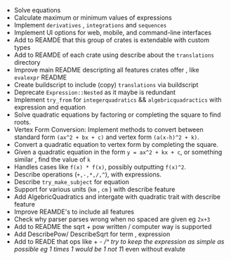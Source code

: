 - Solve equations
- Calculate maximum or minimum values of expressions
- Implement `derivatives` , `integrations` and `sequences`
- Implement UI options for web, mobile, and command-line interfaces
- Add to REAMDE that this group of crates is extendable with custom types
- Add to REAMDE of each crate using describe about the `translations` directory
- Improve main README descripting all features crates offer , like `evalexpr` README
- Create buildscript to include (copy) `translations` via buildscript
- Deprecate `Expression::Nested` as it maybe is redundant
- Implement `try_from` for `integerquadratics` && `algebricquadractics` with expression and equation
- Solve quadratic equations by factoring or completing the square to find roots.
- Vertex Form Conversion: Implement methods to convert between standard form `(ax^2 + bx + c)` and vertex form `(a(x-h)^2 + k)`.
- Convert a quadratic equation to vertex form by completing the square.
- Given a quadratic equation in the form `y = ax^2 + kx + c`, or something similar , find the value of `k`
- Handles cases like `f(x) * f(x)`, possibly outputting `f(x)^2`.
- Describe operations (`+,-,*,/,^`), with expressions.
- Describe `try_make_subject` for equation
- Support for various units (`km` , `cm` ) with describe feature
- Add AlgebricQuadratics and intergate with quadratic trait with describe feature
- Improve REAMDE's to include all features
- Check why parser parses wrong when no spaced are given eg `2x+3`
- Add to README the sqrt + pow written / computer way is supported
- Add DescribePow/ DescribeSqrt for term , expression
- Add to READE that ops like + - */^ try to keep the expression as simple as possible eg 1 times 1 would be 1 not 1*1 even without evalute 